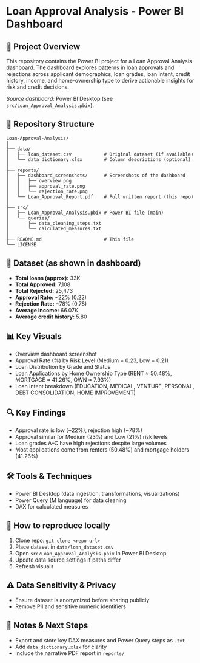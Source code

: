 # Loan Approval Analysis - Power BI Dashboard

## 📌 Project Overview
This repository contains the Power BI project for a Loan Approval Analysis dashboard. The dashboard explores patterns in loan approvals and rejections across applicant demographics, loan grades, loan intent, credit history, income, and home-ownership type to derive actionable insights for risk and credit decisions.

_Source dashboard:_ Power BI Desktop (see `src/Loan_Approval_Analysis.pbix`).

## 📂 Repository Structure
```
Loan-Approval-Analysis/
│
├── data/
│   ├── loan_dataset.csv            # Original dataset (if available)
│   └── data_dictionary.xlsx        # Column descriptions (optional)
│
├── reports/
│   ├── dashboard_screenshots/      # Screenshots of the dashboard
│   │   ├── overview.png
│   │   ├── approval_rate.png
│   │   └── rejection_rate.png
│   └── Loan_Approval_Report.pdf    # Full written report (this repo)
│
├── src/
│   ├── Loan_Approval_Analysis.pbix # Power BI file (main)
│   └── queries/
│       ├── data_cleaning_steps.txt
│       └── calculated_measures.txt
│
├── README.md                       # This file
└── LICENSE
```

## 🧾 Dataset (as shown in dashboard)
- **Total loans (approx):** 33K  
- **Total Approved:** 7,108  
- **Total Rejected:** 25,473  
- **Approval Rate:** ~22% (0.22)  
- **Rejection Rate:** ~78% (0.78)  
- **Average income:** 66.07K  
- **Average credit history:** 5.80  

## 📊 Key Visuals
- Overview dashboard screenshot
- Approval Rate (%) by Risk Level (Medium = 0.23, Low = 0.21)
- Loan Distribution by Grade and Status
- Loan Applications by Home Ownership Type (RENT ≈ 50.48%, MORTGAGE ≈ 41.26%, OWN ≈ 7.93%)
- Loan Intent breakdown (EDUCATION, MEDICAL, VENTURE, PERSONAL, DEBT CONSOLIDATION, HOME IMPROVEMENT)

## 🔍 Key Findings
- Approval rate is low (~22%), rejection high (~78%)
- Approval similar for Medium (23%) and Low (21%) risk levels
- Loan grades A–C have high rejections despite large volumes
- Most applications come from renters (50.48%) and mortgage holders (41.26%)

## 🛠 Tools & Techniques
- Power BI Desktop (data ingestion, transformations, visualizations)
- Power Query (M language) for data cleaning
- DAX for calculated measures

## 🔁 How to reproduce locally
1. Clone repo: `git clone <repo-url>`  
2. Place dataset in `data/loan_dataset.csv`  
3. Open `src/Loan_Approval_Analysis.pbix` in Power BI Desktop  
4. Update data source settings if paths differ  
5. Refresh visuals

## ⚠️ Data Sensitivity & Privacy
- Ensure dataset is anonymized before sharing publicly
- Remove PII and sensitive numeric identifiers

## 📌 Notes & Next Steps
- Export and store key DAX measures and Power Query steps as `.txt`
- Add `data_dictionary.xlsx` for clarity
- Include the narrative PDF report in `reports/`
